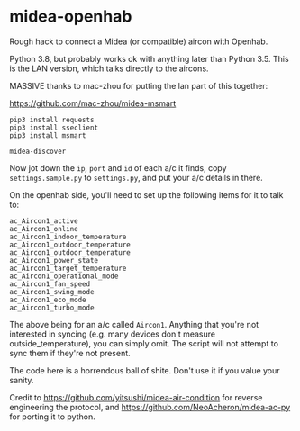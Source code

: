 # midea-openhab

Rough hack to connect a Midea (or compatible) aircon with Openhab.

Python 3.8, but probably works ok with anything later than Python 3.5.
This is the LAN version, which talks directly to the aircons.

MASSIVE thanks to mac-zhou for putting the lan part of this together:

https://github.com/mac-zhou/midea-msmart

```shell script
pip3 install requests
pip3 install sseclient
pip3 install msmart

midea-discover
```

Now jot down the `ip`, `port` and `id` of each a/c it finds, copy `settings.sample.py` to `settings.py`, and put your 
a/c details in there.

On the openhab side, you'll need to set up the following items for it to talk to:

```
ac_Aircon1_active
ac_Aircon1_online
ac_Aircon1_indoor_temperature
ac_Aircon1_outdoor_temperature
ac_Aircon1_outdoor_temperature
ac_Aircon1_power_state
ac_Aircon1_target_temperature
ac_Aircon1_operational_mode
ac_Aircon1_fan_speed
ac_Aircon1_swing_mode
ac_Aircon1_eco_mode
ac_Aircon1_turbo_mode
```

The above being for an a/c called `Aircon1`.  Anything that you're not interested in syncing (e.g. many devices don't 
measure outside_temperature), you can simply omit. The script will not attempt to sync them if they're not present.

The code here is a horrendous ball of shite.  Don't use it if you value your sanity.

Credit to https://github.com/yitsushi/midea-air-condition for reverse engineering the protocol, and https://github.com/NeoAcheron/midea-ac-py for porting it to python.
